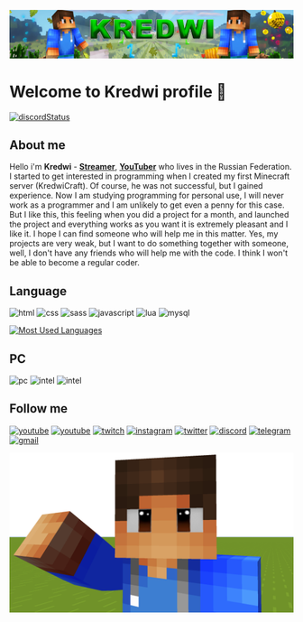 [![header](https://github.com/Kredwi/kredwi/blob/main/assets/header.png)](https://www.youtube.com/channel/UCH-f_szwD2msRXhwMmePeiA)

# Welcome to Kredwi profile 👋

[![discordStatus](https://discord.c99.nl/widget/theme-4/649601722557399040.png)](https://twitch.tv/kredwi)

## About me
Hello i'm **Kredwi** - **[Streamer](https://twitch.tv/kredwi)**, **[YouTuber](https://www.youtube.com/channel/UCH-f_szwD2msRXhwMmePeiA)** who lives in the Russian Federation.
I started to get interested in programming when I created my first Minecraft server (KredwiCraft). Of course, he was not successful, but I gained experience.
Now I am studying programming for personal use, I will never work as a programmer and I am unlikely to get even a penny for this case. But I like this, this feeling when you did a project for a month, and launched the project and everything works as you want it is extremely pleasant and I like it. I hope I can find someone who will help me in this matter.
Yes, my projects are very weak, but I want to do something together with someone, well, I don't have any friends who will help me with the code.
I think I won't be able to become a regular coder.

## Language

![html](https://img.shields.io/badge/HTML-grey?logo=html5)
![css](https://img.shields.io/badge/CSS-grey?logo=css3)
![sass](https://img.shields.io/badge/Sass-grey?logo=sass)
![javascript](https://img.shields.io/badge/JavaScript-grey?logo=javascript)
![lua](https://img.shields.io/badge/Lua-grey?logo=lua&logoColor=blue)
![mysql](https://img.shields.io/badge/SQL-grey?logo=mysql)


[![Most Used Languages]([https://discord.c99.nl/widget/theme-4/649601722557399040.png)](https://twitch.tv/kredwi](https://github-readme-stats.vercel.app/api/top-langs/?username=kredwi&theme=nord&hide_border=true&bg_color=00000000&border_radius=6&title_color=000000))

## PC

![pc](https://img.shields.io/badge/Windows_10_HOME-0071C5?style=for-the-badge&logo=windows&logoColor=white)
![intel](https://img.shields.io/badge/Intel-PENTIUM_N3710-0071C5?style=for-the-badge&logo=intel&logoColor=white)
![intel](https://img.shields.io/badge/Intel-HD_GRAPHICS_405-0071C5?style=for-the-badge&logo=intel&logoColor=white)

## Follow me
[![youtube](https://img.shields.io/badge/Kredwi-black?logo=youtube&logoColor=FF0000)](https://www.youtube.com/channel/UCH-f_szwD2msRXhwMmePeiA)
[![youtube](https://img.shields.io/badge/Kredwi4019-black?logo=youtube&logoColor=FF0000)](https://www.youtube.com/channel/UCH-f_szwD2msRXhwMmePeiA)
[![twitch](https://img.shields.io/badge/Twitch-black?logo=twitch)](https://twitch.tv/kredwi)
[![instagram](https://img.shields.io/badge/Instagram-black?logo=instagram)](https://instagram.com/kredwi)
[![twitter](https://img.shields.io/badge/Twitter-black?logo=twitter)](https://twitter.com/kredwi)
[![discord](https://img.shields.io/badge/Discord-black?logo=discord)](https://discord.gg/gN4MWwQzMQ)
[![telegram](https://img.shields.io/badge/Telegram-black?logo=telegram)](https://t.me/Kredwi_official)
[![gmail](https://img.shields.io/badge/Contact-black?logo=gmail)](mailto:kredwicraft@gmail.com)

[![footer](https://github.com/Kredwi/kredwi/blob/main/assets/footer.png)](https://twitch.tv/kredwi)
